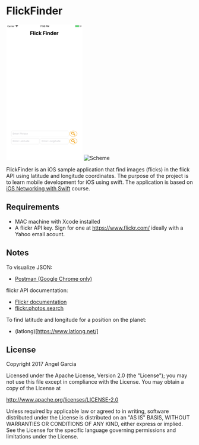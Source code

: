 # FlickFinder


![Scheme](/screenshots/SimulatorScreenShot-iPhone8Plus-2017-11-24at19.55.56.png)
![Scheme](/screenshots/SimulatorScreenShot-iPhone8Plus-2017-11-23at14.00.11x.png)


FlickFinder is an iOS sample application that find images (flicks) in the flick API using latitude and longitude coordinates.
The purpose of the project is to learn mobile development for iOS using swift.
The application is based on [iOS Networking with Swift](https://www.udacity.com/course/ios-networking-with-swift--ud421) course.


## Requirements
- MAC machine with Xcode installed
- A flickr API key.  Sign for one at https://www.flickr.com/  ideally with a Yahoo email acount.


## Notes
To visualize JSON:
- [Postman (Google Chrome only)](https://www.getpostman.com/)

flickr API documentation:
- [Flickr documentation](https://www.flickr.com/services/api/)
- [flickr.photos.search](https://www.flickr.com/services/api/flickr.photos.search.html)

To find latitude and longitude for a position on the planet:
- (latlong)[https://www.latlong.net/]


## License

Copyright 2017 Angel Garcia

Licensed under the Apache License, Version 2.0 (the "License"); you may not use this file except in compliance with the License. You may obtain a copy of the License at

http://www.apache.org/licenses/LICENSE-2.0

Unless required by applicable law or agreed to in writing, software distributed under the License is distributed on an "AS IS" BASIS, WITHOUT WARRANTIES OR CONDITIONS OF ANY KIND, either express or implied. See the License for the specific language governing permissions and limitations under the License.

